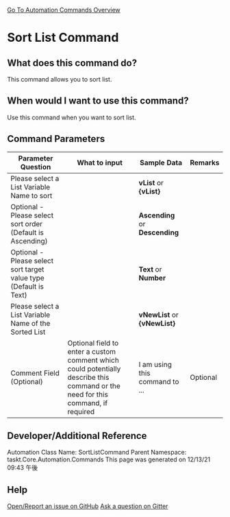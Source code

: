 <!--TITLE: Sort List Command -->
<!-- SUBTITLE: a command in the List Commands group. -->
[Go To Automation Commands Overview](/automation-commands.md)


# Sort List Command


## What does this command do?
This command allows you to sort list.


## When would I want to use this command?
Use this command when you want to sort list.


## Command Parameters
| Parameter Question   	| What to input  	|  Sample Data 	| Remarks  	|
| ---                    | ---               | ---           | ---       |
|Please select a List Variable Name to sort||**vList** or **{vList}**||
|Optional - Please select sort order (Default is Ascending)||**Ascending** or **Descending**||
|Optional - Please select sort target value type (Default is Text)||**Text** or **Number**||
|Please select a List Variable Name of the Sorted List||**vNewList** or **{vNewList}**||
|Comment Field (Optional)|Optional field to enter a custom comment which could potentially describe this command or the need for this command, if required|I am using this command to ...|Optional|












## Developer/Additional Reference
Automation Class Name: SortListCommand
Parent Namespace: taskt.Core.Automation.Commands
This page was generated on 12/13/21 09:43 午後


## Help
[Open/Report an issue on GitHub](https://github.com/saucepleez/taskt/issues/new)
[Ask a question on Gitter](https://gitter.im/taskt-rpa/Lobby)
